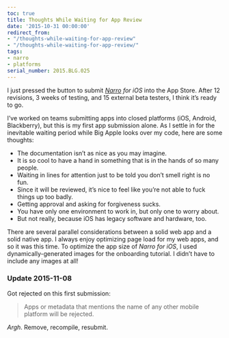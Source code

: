 ```yaml
---
toc: true
title: Thoughts While Waiting for App Review
date: '2015-10-31 00:00:00'
redirect_from:
- "/thoughts-while-waiting-for-app-review"
- "/thoughts-while-waiting-for-app-review/"
tags:
- narro
- platforms
serial_number: 2015.BLG.025
---
```

I just pressed the button to submit _[Narro](//narro.co) for iOS_ into the App Store. After 12 revisions, 3 weeks of testing, and 15 external beta testers, I think it’s ready to go.

I’ve worked on teams submitting apps into closed platforms (iOS, Android, Blackberry), but this is my first app submission alone. As I settle in for the inevitable waiting period while Big Apple looks over my code, here are some thoughts:

- The documentation isn’t as nice as you may imagine.
- It is so cool to have a hand in something that is in the hands of so many people.
- Waiting in lines for attention just to be told you don’t smell right is no fun.
- Since it will be reviewed, it’s nice to feel like you’re not able to fuck things up too badly.
- Getting approval and asking for forgiveness sucks.
- You have only one environment to work in, but only one to worry about.
- But not really, because iOS has legacy software and hardware, too.

There are several parallel considerations between a solid web app and a solid native app. I always enjoy optimizing page load for my web apps, and so it was this time. To optimize the app size of _Narro for iOS_, I used dynamically-generated images for the onboarding tutorial. I didn’t have to include any images at all!

### Update 2015-11-08

Got rejected on this first submission:

> Apps or metadata that mentions the name of any other mobile platform will be rejected.

_Argh_. Remove, recompile, resubmit.

